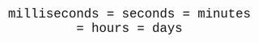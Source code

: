 <html>
  <p class=text><span id=mi></span> milliseconds = <span id=s></span> seconds = <span id=m></span> minutes = <span id=h></span> hours = <span id=d></span> days</p>
</html>
<style>
.text{
  text-align: center;
  font-family: "Courier New";
  font-size: 25px
  }
</style>
<script>
  var mi = 1;
  var s = mi*1000;
  var m = s*60;
  var h = m*60;
  var d = h*24;
  const final = 1640419200000;
  
window.setInterval(update, 11);
  function update() {
  const da = new Date();
    var time = final - da.getTime();
    document.getElementById("mi").innerHTML = (time/mi).toString();
  document.getElementById("s").innerHTML = (time/s).toString();
  document.getElementById("m").innerHTML = (time/m).toString();
  document.getElementById("h").innerHTML = (time/h).toString();
  document.getElementById("d").innerHTML = (time/d).toString();
  }
</script>
